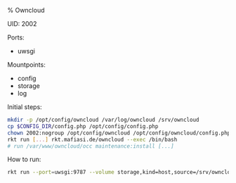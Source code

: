% Owncloud

UID: 2002

Ports:
- uwsgi

Mountpoints:
- config
- storage
- log


Initial steps:
```sh
mkdir -p /opt/config/owncloud /var/log/owncloud /srv/owncloud
cp $CONFIG_DIR/config.php /opt/config/config.php
chown 2002:nogroup /opt/config/owncloud /opt/config/owncloud/config.php /var/log/owncloud /srv/owncloud
rkt run [...] rkt.mafiasi.de/owncloud --exec /bin/bash
# run /var/www/owncloud/occ maintenance:install [...]
```

How to run:
```sh
rkt run --port=uwsgi:9787 --volume storage,kind=host,source=/srv/owncloud --volume config,kind=host,source=/opt/config/owncloud --volume log,kind=host,source=/var/log/owncloud --debug --interactive --dns=134.100.9.61 rkt.mafiasi.de/owncloud
```
